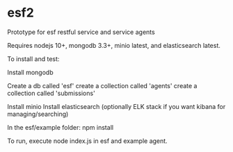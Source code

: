 # esf2
Prototype for esf restful service and service agents

Requires nodejs 10+, mongodb 3.3+, minio latest, and elasticsearch latest.

To install and test:

Install mongodb

Create a db called 'esf'
create a collection called 'agents'
create a collection called 'submissions'

Install minio
Install elasticsearch (optionally ELK stack if you want kibana for managing/searching)

In the esf/example folder: npm install

To run, execute node index.js in esf and example agent.